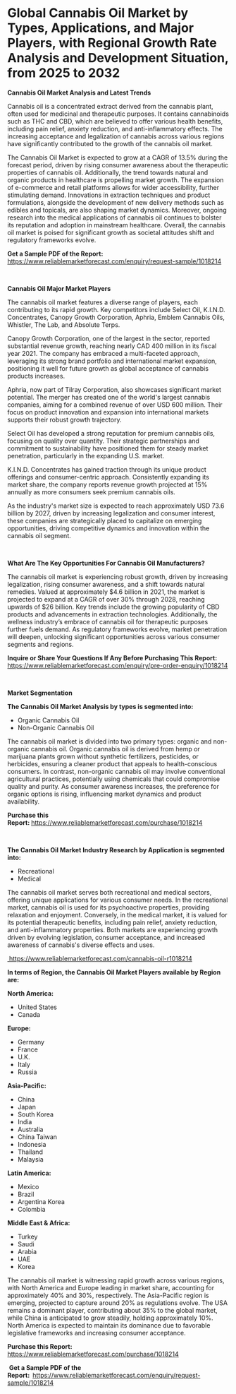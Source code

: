 <p><h1>Global Cannabis Oil Market by Types, Applications, and Major Players, with Regional Growth Rate Analysis and Development Situation, from 2025 to 2032</h1></p><p><strong>Cannabis Oil Market Analysis and Latest Trends</strong></p>
<p><p>Cannabis oil is a concentrated extract derived from the cannabis plant, often used for medicinal and therapeutic purposes. It contains cannabinoids such as THC and CBD, which are believed to offer various health benefits, including pain relief, anxiety reduction, and anti-inflammatory effects. The increasing acceptance and legalization of cannabis across various regions have significantly contributed to the growth of the cannabis oil market.</p><p>The Cannabis Oil Market is expected to grow at a CAGR of 13.5% during the forecast period, driven by rising consumer awareness about the therapeutic properties of cannabis oil. Additionally, the trend towards natural and organic products in healthcare is propelling market growth. The expansion of e-commerce and retail platforms allows for wider accessibility, further stimulating demand. Innovations in extraction techniques and product formulations, alongside the development of new delivery methods such as edibles and topicals, are also shaping market dynamics. Moreover, ongoing research into the medical applications of cannabis oil continues to bolster its reputation and adoption in mainstream healthcare. Overall, the cannabis oil market is poised for significant growth as societal attitudes shift and regulatory frameworks evolve.</p></p>
<p><strong>Get a Sample PDF of the Report:&nbsp;</strong> <a href="https://www.reliablemarketforecast.com/enquiry/request-sample/1018214?utm_campaign=1893&utm_medium=2&utm_source=Github&utm_content=ia&utm_term=19042025&utm_id=cannabis-oil">https://www.reliablemarketforecast.com/enquiry/request-sample/1018214</a></p>
<p>&nbsp;</p>
<p><strong>Cannabis Oil Major Market Players</strong></p>
<p><p>The cannabis oil market features a diverse range of players, each contributing to its rapid growth. Key competitors include Select Oil, K.I.N.D. Concentrates, Canopy Growth Corporation, Aphria, Emblem Cannabis Oils, Whistler, The Lab, and Absolute Terps. </p><p>Canopy Growth Corporation, one of the largest in the sector, reported substantial revenue growth, reaching nearly CAD 400 million in its fiscal year 2021. The company has embraced a multi-faceted approach, leveraging its strong brand portfolio and international market expansion, positioning it well for future growth as global acceptance of cannabis products increases.</p><p>Aphria, now part of Tilray Corporation, also showcases significant market potential. The merger has created one of the world's largest cannabis companies, aiming for a combined revenue of over USD 600 million. Their focus on product innovation and expansion into international markets supports their robust growth trajectory.</p><p>Select Oil has developed a strong reputation for premium cannabis oils, focusing on quality over quantity. Their strategic partnerships and commitment to sustainability have positioned them for steady market penetration, particularly in the expanding U.S. market.</p><p>K.I.N.D. Concentrates has gained traction through its unique product offerings and consumer-centric approach. Consistently expanding its market share, the company reports revenue growth projected at 15% annually as more consumers seek premium cannabis oils.</p><p>As the industry's market size is expected to reach approximately USD 73.6 billion by 2027, driven by increasing legalization and consumer interest, these companies are strategically placed to capitalize on emerging opportunities, driving competitive dynamics and innovation within the cannabis oil segment.</p></p>
<p>&nbsp;</p>
<p><strong>What Are The Key Opportunities For Cannabis Oil Manufacturers?</strong></p>
<p><p>The cannabis oil market is experiencing robust growth, driven by increasing legalization, rising consumer awareness, and a shift towards natural remedies. Valued at approximately $4.6 billion in 2021, the market is projected to expand at a CAGR of over 30% through 2028, reaching upwards of $26 billion. Key trends include the growing popularity of CBD products and advancements in extraction technologies. Additionally, the wellness industry’s embrace of cannabis oil for therapeutic purposes further fuels demand. As regulatory frameworks evolve, market penetration will deepen, unlocking significant opportunities across various consumer segments and regions.</p></p>
<p><strong>Inquire or Share Your Questions If Any Before Purchasing This Report:</strong> <a href="https://www.reliablemarketforecast.com/enquiry/pre-order-enquiry/1018214?utm_campaign=1893&utm_medium=2&utm_source=Github&utm_content=ia&utm_term=19042025&utm_id=cannabis-oil">https://www.reliablemarketforecast.com/enquiry/pre-order-enquiry/1018214</a></p>
<p>&nbsp;</p>
<p><strong>Market Segmentation</strong></p>
<p><strong>The Cannabis Oil Market Analysis by types is segmented into:</strong></p>
<p><ul><li>Organic Cannabis Oil</li><li>Non-Organic Cannabis Oil</li></ul></p>
<p><p>The cannabis oil market is divided into two primary types: organic and non-organic cannabis oil. Organic cannabis oil is derived from hemp or marijuana plants grown without synthetic fertilizers, pesticides, or herbicides, ensuring a cleaner product that appeals to health-conscious consumers. In contrast, non-organic cannabis oil may involve conventional agricultural practices, potentially using chemicals that could compromise quality and purity. As consumer awareness increases, the preference for organic options is rising, influencing market dynamics and product availability.</p></p>
<p><strong>Purchase this Report:&nbsp;</strong><a href="https://www.reliablemarketforecast.com/purchase/1018214?utm_campaign=1893&utm_medium=2&utm_source=Github&utm_content=ia&utm_term=19042025&utm_id=cannabis-oil">https://www.reliablemarketforecast.com/purchase/1018214</a></p>
<p>&nbsp;</p>
<p><strong>The Cannabis Oil Market Industry Research by Application is segmented into:</strong></p>
<p><ul><li>Recreational</li><li>Medical</li></ul></p>
<p><p>The cannabis oil market serves both recreational and medical sectors, offering unique applications for various consumer needs. In the recreational market, cannabis oil is used for its psychoactive properties, providing relaxation and enjoyment. Conversely, in the medical market, it is valued for its potential therapeutic benefits, including pain relief, anxiety reduction, and anti-inflammatory properties. Both markets are experiencing growth driven by evolving legislation, consumer acceptance, and increased awareness of cannabis's diverse effects and uses.</p></p>
<p><a href="https://www.reliablemarketforecast.com/cannabis-oil-r1018214?utm_campaign=1893&utm_medium=2&utm_source=Github&utm_content=ia&utm_term=19042025&utm_id=cannabis-oil">&nbsp;https://www.reliablemarketforecast.com/cannabis-oil-r1018214</a></p>
<p><strong>In terms of Region, the Cannabis Oil Market Players available by Region are:</strong></p>
<p>
    <p> <strong> North America: </strong>
        <ul>
            <li>United States</li>
            <li>Canada</li>
        </ul>
        </p> 
    <p> <strong> Europe: </strong>
        <ul>
            <li>Germany</li>
            <li>France</li>
            <li>U.K.</li>
            <li>Italy</li>
            <li>Russia</li>
        </ul>
        </p> 
    <p> <strong> Asia-Pacific: </strong>
        <ul>
            <li>China</li>
            <li>Japan</li>
            <li>South Korea</li>
            <li>India</li>
            <li>Australia</li>
            <li>China Taiwan</li>
            <li>Indonesia</li>
            <li>Thailand</li>
            <li>Malaysia</li>
        </ul>
        </p> 
    <p> <strong> Latin America: </strong>
        <ul>
            <li>Mexico</li>
            <li>Brazil</li>
            <li>Argentina Korea</li>
            <li>Colombia</li>
        </ul>
        </p> 
    <p> <strong> Middle East & Africa: </strong>
        <ul>
            <li>Turkey</li>
            <li>Saudi</li>
            <li>Arabia</li>
            <li>UAE</li>
            <li>Korea</li>
        </ul>
    </p>
    </p>
<p><p>The cannabis oil market is witnessing rapid growth across various regions, with North America and Europe leading in market share, accounting for approximately 40% and 30%, respectively. The Asia-Pacific region is emerging, projected to capture around 20% as regulations evolve. The USA remains a dominant player, contributing about 35% to the global market, while China is anticipated to grow steadily, holding approximately 10%. North America is expected to maintain its dominance due to favorable legislative frameworks and increasing consumer acceptance.</p></p>
<p><strong>Purchase this Report: </strong><a href="https://www.reliablemarketforecast.com/purchase/1018214?utm_campaign=1893&utm_medium=2&utm_source=Github&utm_content=ia&utm_term=19042025&utm_id=cannabis-oil">https://www.reliablemarketforecast.com/purchase/1018214</a></p>
<p>&nbsp;<strong>Get a Sample PDF of the Report:&nbsp;&nbsp;</strong><a href="https://www.reliablemarketforecast.com/enquiry/request-sample/1018214?utm_campaign=1893&utm_medium=2&utm_source=Github&utm_content=ia&utm_term=19042025&utm_id=cannabis-oil">https://www.reliablemarketforecast.com/enquiry/request-sample/1018214</a></p>
<p><strong></strong></p>
<p><p></p><p></p><p></p></p>